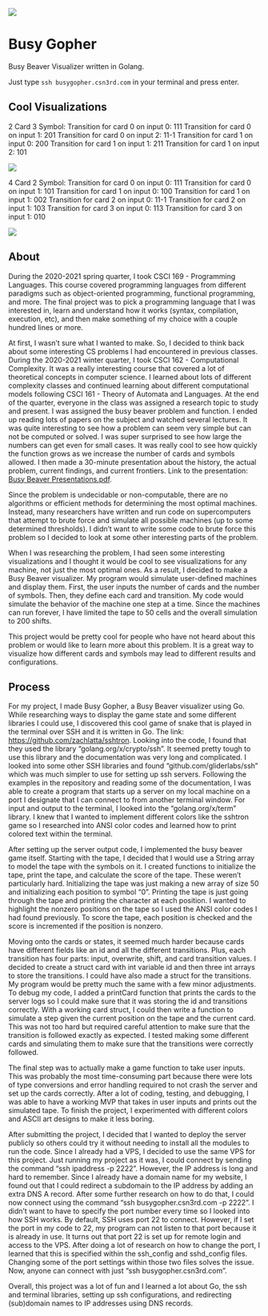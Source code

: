 ![](https://pbs.twimg.com/profile_banners/1396003728/1617122494/1500x500)

# Busy Gopher
Busy Beaver Visualizer written in Golang.


Just type
`ssh busygopher.csn3rd.com`
in your terminal and press enter.

## Cool Visualizations

2 Card 3 Symbol:
Transition for card 0 on input 0: 111
Transition for card 0 on input 1: 201
Transition for card 0 on input 2: 11-1
Transition for card 1 on input 0: 200
Transition for card 1 on input 1: 211
Transition for card 1 on input 2: 101

![](https://github.com/csn3rd/Busy-Gopher-Game/blob/master/2card3symbol.png)

4 Card 2 Symbol:
Transition for card 0 on input 0: 111
Transition for card 0 on input 1: 101
Transition for card 1 on input 0: 100
Transition for card 1 on input 1: 002
Transition for card 2 on input 0: 11-1
Transition for card 2 on input 1: 103
Transition for card 3 on input 0: 113
Transition for card 3 on input 1: 010

![](https://github.com/csn3rd/Busy-Gopher-Game/blob/master/4card2symbol.png)

## About

During the 2020-2021 spring quarter, I took CSCI 169 - Programming Languages. This course covered programming languages from different paradigms such as object-oriented programming, functional programming, and more. The final project was to pick a programming language that I was interested in, learn and understand how it works (syntax, compilation, execution, etc), and then make something of my choice with a couple hundred lines or more. 

At first, I wasn’t sure what I wanted to make. So, I decided to think back about some interesting CS problems I had encountered in previous classes. During the 2020-2021 winter quarter, I took CSCI 162 - Computational Complexity. It was a really interesting course that covered a lot of theoretical concepts in computer science. I learned about lots of different complexity classes and continued learning about different computational models following CSCI 161 - Theory of Automata and Languages. At the end of the quarter, everyone in the class was assigned a research topic to study and present. I was assigned the busy beaver problem and function. I ended up reading lots of papers on the subject and watched several lectures. It was quite interesting to see how a problem can seem very simple but can not be computed or solved. I was super surprised to see how large the numbers can get even for small cases. It was really cool to see how quickly the function grows as we increase the number of cards and symbols allowed. I then made a 30-minute presentation about the history, the actual problem, current findings, and current frontiers. Link to the presentation: [Busy Beaver Presentations.pdf](https://github.com/csn3rd/Busy-Gopher-Game/blob/master/Busy%20Beaver%20Presentation.pdf).

Since the problem is undecidable or non-computable, there are no algorithms or efficient methods for determining the most optimal machines. Instead, many researchers have written and run code on supercomputers that attempt to brute force and simulate all possible machines (up to some determined thresholds). I didn’t want to write some code to brute force this problem so I decided to look at some other interesting parts of the problem.

When I was researching the problem, I had seen some interesting visualizations and I thought it would be cool to see visualizations for any machine, not just the most optimal ones. As a result, I decided to make a Busy Beaver visualizer. My program would simulate user-defined machines and display them. First, the user inputs the number of cards and the number of symbols. Then, they define each card and transition. My code would simulate the behavior of the machine one step at a time. Since the machines can run forever, I have limited the tape to 50 cells and the overall simulation to 200 shifts.

This project would be pretty cool for people who have not heard about this problem or would like to learn more about this problem. It is a great way to visualize how different cards and symbols may lead to different results and configurations.

## Process

For my project, I made Busy Gopher, a Busy Beaver visualizer using Go. While researching ways to display the game state and some different libraries I could use, I discovered this cool game of snake that is played in the terminal over SSH and it is written in Go. The link: https://github.com/zachlatta/sshtron. Looking into the code, I found that they used the library “golang.org/x/crypto/ssh”. It seemed pretty tough to use this library and the documentation was very long and complicated. I looked into some other SSH libraries and found “github.com/gliderlabs/ssh” which was much simpler to use for setting up ssh servers. Following the examples in the repository and reading some of the documentation, I was able to create a program that starts up a server on my local machine on a port I designate that I can connect to from another terminal window. For input and output to the terminal, I looked into the “golang.org/x/term” library. I knew that I wanted to implement different colors like the sshtron game so I researched into ANSI color codes and learned how to print colored text within the terminal.

After setting up the server output code, I implemented the busy beaver game itself. Starting with the tape, I decided that I would use a String array to model the tape with the symbols on it. I created functions to initialize the tape, print the tape, and calculate the score of the tape. These weren’t particularly hard. Initializing the tape was just making a new array of size 50 and initializing each position to symbol “0”. Printing the tape is just going through the tape and printing the character at each position. I wanted to highlight the nonzero positions on the tape so I used the ANSI color codes I had found previously. To score the tape, each position is checked and the score is incremented if the position is nonzero.

Moving onto the cards or states, it seemed much harder because cards have different fields like an id and all the different transitions. Plus, each transition has four parts: input, overwrite, shift, and card transition values. I decided to create a struct card with int variable id and then three int arrays to store the transitions. I could have also made a struct for the transitions. My program would be pretty much the same with a few minor adjustments. To debug my code, I added a printCard function that prints the cards to the server logs so I could make sure that it was storing the id and transitions correctly. With a working card struct, I could then write a function to simulate a step given the current position on the tape and the current card. This was not too hard but required careful attention to make sure that the transition is followed exactly as expected. I tested making some different cards and simulating them to make sure that the transitions were correctly followed.

The final step was to actually make a game function to take user inputs. This was probably the most time-consuming part because there were lots of type conversions and error handling required to not crash the server and set up the cards correctly. After a lot of coding, testing, and debugging, I was able to have a working MVP that takes in user inputs and prints out the simulated tape. To finish the project, I experimented with different colors and ASCII art designs to make it less boring.

After submitting the project, I decided that I wanted to deploy the server publicly so others could try it without needing to install all the modules to run the code. Since I already had a VPS, I decided to use the same VPS for this project. Just running my project as it was, I could connect by sending the command “ssh ipaddress -p 2222”. However, the IP address is long and hard to remember. Since I already have a domain name for my website, I found out that I could redirect a subdomain to the IP address by adding an extra DNS A record. After some further research on how to do that, I could now connect using the command “ssh busygopher.csn3rd.com -p 2222”. I didn’t want to have to specify the port number every time so I looked into how SSH works. By default, SSH uses port 22 to connect. However, if I set the port in my code to 22, my program can not listen to that port because it is already in use. It turns out that port 22 is set up for remote login and access to the VPS. After doing a lot of research on how to change the port, I learned that this is specified within the ssh_config and sshd_config files. Changing some of the port settings within those two files solves the issue. Now, anyone can connect with just “ssh busygopher.csn3rd.com”.

Overall, this project was a lot of fun and I learned a lot about Go, the ssh and terminal libraries, setting up ssh configurations, and redirecting (sub)domain names to IP addresses using DNS records.
